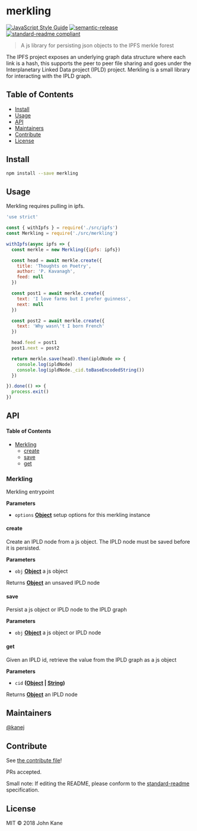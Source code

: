 # merkling

[![JavaScript Style Guide](https://img.shields.io/badge/code_style-standard-brightgreen.svg?style=flat-square)](https://standardjs.com)
[![semantic-release](https://img.shields.io/badge/%20%20%F0%9F%93%A6%F0%9F%9A%80-semantic--release-e10079.svg)](https://github.com/semantic-release/semantic-release)
[![standard-readme compliant](https://img.shields.io/badge/standard--readme-OK-green.svg?style=flat-square)](https://github.com/RichardLitt/standard-readme)

> A js library for persisting json objects to the IPFS merkle forest

The IPFS project exposes an underlying graph data structure where each link is a hash, this supports the peer to peer file sharing and goes under the Interplanetary Linked Data project (IPLD) project. Merkling is a small library for interacting with the IPLD graph.

## Table of Contents

-   [Install](#install)
-   [Usage](#usage)
-   [API](#api)
-   [Maintainers](#maintainers)
-   [Contribute](#contribute)
-   [License](#license)

## Install

```bash
npm install --save merkling
```

## Usage

Merkling requires pulling in ipfs.

```javascript
'use strict'

const { withIpfs } = require('./src/ipfs')
const Merkling = require('./src/merkling')

withIpfs(async ipfs => {
  const merkle = new Merkling({ipfs: ipfs})

  const head = await merkle.create({
    title: 'Thoughts on Poetry',
    author: 'P. Kavanagh',
    feed: null
  })

  const post1 = await merkle.create({
    text: 'I love farms but I prefer guinness',
    next: null
  })

  const post2 = await merkle.create({
    text: 'Why wasn\'t I born French'
  })

  head.feed = post1
  post1.next = post2

  return merkle.save(head).then(ipldNode => {
    console.log(ipldNode)
    console.log(ipldNode._cid.toBaseEncodedString())
  })

}).done(() => {
  process.exit()
})
```

## API

<!-- Generated by documentation.js. Update this documentation by updating the source code. -->

#### Table of Contents

-   [Merkling](#merkling)
    -   [create](#create)
    -   [save](#save)
    -   [get](#get)

### Merkling

Merkling entrypoint

**Parameters**

-   `options` **[Object](https://developer.mozilla.org/docs/Web/JavaScript/Reference/Global_Objects/Object)** setup options for this merkling instance

#### create

Create an IPLD node from a js object.
The IPLD node must be saved before it is persisted.

**Parameters**

-   `obj` **[Object](https://developer.mozilla.org/docs/Web/JavaScript/Reference/Global_Objects/Object)** a js object

Returns **[Object](https://developer.mozilla.org/docs/Web/JavaScript/Reference/Global_Objects/Object)** an unsaved IPLD node

#### save

Persist a js object or IPLD node to the IPLD graph

**Parameters**

-   `obj` **[Object](https://developer.mozilla.org/docs/Web/JavaScript/Reference/Global_Objects/Object)** a js object or IPLD node

#### get

Given an IPLD id, retrieve the value from the IPLD graph
as a js object

**Parameters**

-   `cid` **([Object](https://developer.mozilla.org/docs/Web/JavaScript/Reference/Global_Objects/Object) \| [String](https://developer.mozilla.org/docs/Web/JavaScript/Reference/Global_Objects/String))** 

Returns **[Object](https://developer.mozilla.org/docs/Web/JavaScript/Reference/Global_Objects/Object)** an IPLD node

## Maintainers

[@kanej](https://github.com/kanej)

## Contribute

See [the contribute file](contribute.md)!

PRs accepted.

Small note: If editing the README, please conform to the [standard-readme](https://github.com/RichardLitt/standard-readme) specification.

## License

MIT © 2018 John Kane
